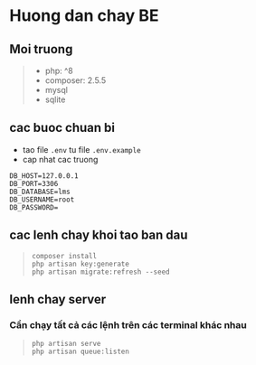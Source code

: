 # Huong dan chay BE
## Moi truong
> - php: ^8
> - composer: 2.5.5  
> - mysql
> - sqlite

## cac buoc chuan bi
- tao file `.env` tu file `.env.example`
- cap nhat cac truong 
``` 
DB_HOST=127.0.0.1
DB_PORT=3306
DB_DATABASE=lms
DB_USERNAME=root
DB_PASSWORD=
```

## cac lenh chay khoi tao ban dau
> `composer install`  
> `php artisan key:generate`  
> `php artisan migrate:refresh --seed`  
  
## lenh chay server

### Cần chạy tất cả các lệnh trên các terminal khác nhau

> `php artisan serve`  
> `php artisan queue:listen`

